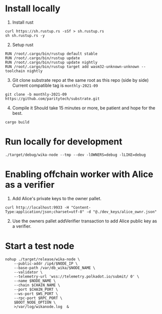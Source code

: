 # Install locally

1. Install rust
```
curl https://sh.rustup.rs -sSf > sh.rustup.rs
sh sh.rustup.rs -y
```

2. Setup rust
```
RUN /root/.cargo/bin/rustup default stable
RUN /root/.cargo/bin/rustup update
RUN /root/.cargo/bin/rustup update nightly
RUN /root/.cargo/bin/rustup target add wasm32-unknown-unknown --toolchain nightly
```

3. Git clone substrate repo at the same root as this repo (side by side)
Current compatible tag is `monthly-2021-09`
```
git clone -b monthly-2021-09 https://github.com/paritytech/substrate.git
```

4. Compile it
Should take 15 minutes or more, be patient and hope for the best.
```
cargo build
```


# Run locally for development
```
./target/debug/wika-node --tmp --dev -lOWNERS=debug -lLIKE=debug
```

# Enabling offchain worker with Alice as a verifier
1. Add Alice's private keys to the owner pallet.
```
curl http://localhost:9933 -H "Content-Type:application/json;charset=utf-8" -d "@./dev_keys/alice_ownr.json"
```
2. Use the owners pallet addVerifier transaction to add Alice public key as a verifier.


# Start a test node
```
nohup ./target/release/wika-node \
    --public-addr /ip4/$NODE_IP \
    --base-path /var/db_wika/$NODE_NAME \
    --validator \
    --telemetry-url 'wss://telemetry.polkadot.io/submit/ 0' \
    --name $NODE_NAME \
    --chain $CHAIN_NAME \
    --port $CHAIN_PORT \
    --ws-port $WS_PORT \
    --rpc-port $RPC_PORT \
    $BOOT_NODE_OPTION \
    >/var/log/wikanode.log  &
```
